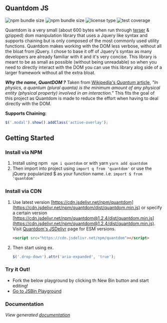 ## Quantdom JS
![npm bundle size](https://img.shields.io/bundlephobia/min/quantdom?color=%234338ca&logoColor=%232a2b2c) ![npm bundle size](https://img.shields.io/bundlephobia/minzip/quantdom?color=%234338ca&label=gzipped%20size&logoColor=%232a2b2c) ![license type](https://img.shields.io/npm/l/quantdom?color=%234338ca&logoColor=%232a2b2c)
![test coverage](https://img.shields.io/badge/test%20coverage-100%25-4c51bf?style=flat&logoColor=%232a2b2c&color=%234338ca)

Quantdom is a very small (about 600 bytes when run through [terser](https://www.npmjs.com/package/terser) & gzipped) dom manipulation library that uses a Jquery like syntax and supports chaining but is only composed of the most commonly used utility functions. Quantdom makes working with the DOM less verbose, without all the bloat from jQuery. I chose to base it off of Jquery's syntax as many developers are already familiar with it and it's very concise. 
This library is meant to be as small as possible (without being unreadable) so when you need to directly interact with the DOM you can use this library alog side of a larger framework without all the extra bloat.

***Why the name, QuantDOM ?*** 
Taken from [Wikipedia's *Quantum* article](https://en.wikipedia.org/wiki/Quantum), *"In physics, a quantum (plural quanta) is the minimum amount of any physical entity (physical property) involved in an interaction."* This fits the goal of this project as Quantdom is made to reduce the effort when having to deal directly with the DOM.

**Supports Chaining:** 
``` javascript
$('.modal').show().addClass('active-overlay');
```

## Getting Started

### Install via NPM
1. Install using npm ` npm i quantdom` or with yarn `yarn add quantdom`
2. Then import into project using `import q from 'quantdom'` or use the jQuery popularized $ as your function name. i.e. `import $ from 'quantdom'`

### Install via CDN

1. Use latest version [https://cdn.jsdelivr.net/npm/quantdom](https://cdn.jsdelivr.net/npm/quantdom/dist/quantdom.min.js) or specify a certain version [https://cdn.jsdelivr.net/npm/quantdom@1.2.4/dist/quantdom.min.js](https://cdn.jsdelivr.net/npm/quantdom@1.2.4/dist/quantdom.min.js). Visit [Quantdom's JSDelivr](https://www.jsdelivr.com/package/npm/quantdom?path=dist) page for ESM versions.

    ``` html
    <script src="https://cdn.jsdelivr.net/npm/quantdom"></script>
    ```

2. Then start using ex.

    ``` javascript
    $('.drop-down').attr('aria-expanded', 'true');
    ```

### Try it Out!
- Fork the below playground by clicking th New Bin button and start editing!
- [Go to JSBin Playground](https://jsbin.com/yevusevahu/edit?html,output)
### Documentation
*View generated [documentation](docs.md)*